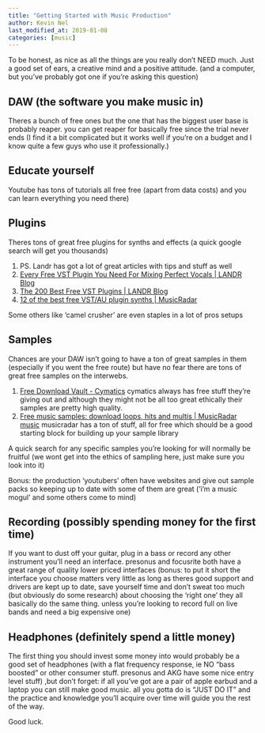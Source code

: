 ```yaml
---
title: "Getting Started with Music Production"
author: Kevin Nel
last_modified_at: 2019-01-08
categories: [music]
---
```


To be honest, as nice as all the things are you really don’t NEED much.
Just a good set of ears, a creative mind and a positive attitude. (and a computer, but you’ve probably got one if you’re asking this question)

## DAW (the software you make music in)

Theres a bunch of free ones but the one that has the biggest user base is probably reaper. you can get reaper for basically free since the trial never ends (I find it a bit complicated but it works well if you’re on a budget and I know quite a few guys who use it professionally.)

## Educate yourself

Youtube has tons of tutorials all free free (apart from data costs) and you can learn everything you need there)

## Plugins

Theres tons of great free plugins for synths and effects (a quick google search will get you thousands)

1. PS. Landr has got a lot of great articles with tips and stuff as well
1. [Every Free VST Plugin You Need For Mixing Perfect Vocals | LANDR Blog](https://blog.landr.com/every-free-plugin-need-mixing-perfect-vocals/)
1. [The 200 Best Free VST Plugins | LANDR Blog](https://blog.landr.com/best-free-vst-plugins/)
1. [12 of the best free VST/AU plugin synths | MusicRadar](https://www.musicradar.com/news/tech/12-of-the-best-free-vst-au-plugin-synths-615790)

Some others like ‘camel crusher’ are even staples in a lot of pros setups

## Samples

Chances are your DAW isn’t going to have a ton of great samples in them (especially if you went the free route) but have no fear there are tons of great free samples on the interwebs.

1. [Free Download Vault - Cymatics](https://cymatics.fm/pages/free-download-vault) cymatics always has free stuff they’re giving out and although they might not be all too great ethically their samples are pretty high quality.
1. [Free music samples: download loops, hits and multis | MusicRadar music](https://www.musicradar.com/news/tech/free-music-samples-download-loops-hits-and-multis-627820) musicradar has a ton of stuff, all for free which should be a good starting block for building up your sample library

A quick search for any specific samples you’re looking for will normally be fruitful (we wont get into the ethics of sampling here, just make sure you look into it)

Bonus: the production ‘youtubers’ often have websites and give out sample packs so keeping up to date with some of them are great (‘i’m a music mogul’ and some others come to mind)

## Recording (possibly spending money for the first time)

If you want to dust off your guitar, plug in a bass or record any other instrument you’ll need an interface. presonus and focusrite both have a great range of quality lower priced interfaces (bonus: to put it short the interface you choose matters very little as long as theres good support and drivers are kept up to date, save yourself time and don’t sweat too much (but obviously do some research) about choosing the ‘right one’ they all basically do the same thing. unless you’re looking to record full on live bands and need a big expensive one)

## Headphones (definitely spend a little money)

The first thing you should invest some money into would probably be a good set of headphones (with a flat frequency response, ie NO “bass boosted” or other consumer stuff. presonus and AKG have some nice entry level stuff)
,but don’t forget: if all you’ve got are a pair of apple earbud and a laptop you can still make good music. all you gotta do is “JUST DO IT” and the practice and knowledge you’ll acquire over time will guide you the rest of the way.

Good luck.
